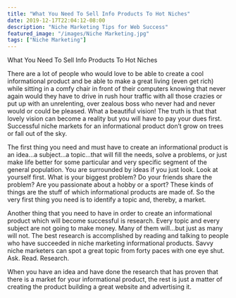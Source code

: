 ```yaml
---
title: "What You Need To Sell Info Products To Hot Niches"
date: 2019-12-17T22:04:12-08:00
description: "Niche Marketing Tips for Web Success"
featured_image: "/images/Niche Marketing.jpg"
tags: ["Niche Marketing"]
---
```


What You Need To Sell Info Products To Hot Niches

There are a lot of people who would love to be able to create a cool informational product and be able to make a great living (even get rich) while sitting in a comfy chair in front of their computers knowing that never again would they have to drive in rush hour traffic with all those crazies or put up with an unrelenting, over zealous boss who never had and never would or could be pleased. What a beautiful vision! The truth is that that lovely vision can become a reality but you will have to pay your dues first. Successful niche markets for an informational product don’t grow on trees or fall out of the sky. 

The first thing you need and must have to create an informational product is an idea…a subject…a topic…that will fill the needs, solve a problems, or just make life better for some particular and very specific segment of the general population. You are surrounded by ideas if you just look. Look at yourself first. What is your biggest problem? Do your friends share the problem? Are you passionate about a hobby or a sport? These kinds of things are the stuff of which informational products are made of. So the very first thing you need is to identify a topic and, thereby, a market. 

Another thing that you need to have in order to create an informational product which will become successful is research. Every topic and every subject are not going to make money. Many of them will…but just as many will not. The best research is accomplished by reading and talking to people who have succeeded in niche marketing informational products. Savvy niche marketers can spot a great topic from forty paces with one eye shut. Ask. Read. Research.

When you have an idea and have done the research that has proven that there is a market for your informational product, the rest is just a matter of creating the product building a great website and advertising it.


